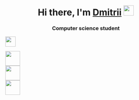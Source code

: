 <h1 align="center">Hi there, I'm <a href="https://github.com/Dimitrius-dev" target="_blank">Dmitrii</a> 
<img src="https://github.com/blackcater/blackcater/raw/main/images/Hi.gif" height="32"/></h1>
<h3 align="center">Computer science student</h3>

<img src="https://komarev.com/ghpvc/?username=Dimitrius-dev" height="32"/></h1>

<img src="https://readme-typing-svg.herokuapp.com?color=1FF73D&lines=I+am+a+student." height="46"/></h1>
<br>
<img src="https://readme-typing-svg.herokuapp.com?color=1FF73D&lines=Trying+to+reach+new+heights." height="46"/></h1>
<br>
<img src="https://github-readme-stats.vercel.app/api/top-langs/?username=anuraghazra&langs_count=8" height="46"/></h1>
